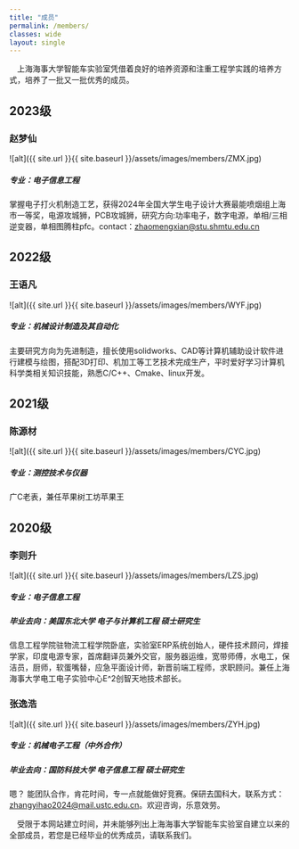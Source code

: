 ```yaml
---
title: "成员"
permalink: /members/
classes: wide
layout: single
---
```

&ensp;&ensp;上海海事大学智能车实验室凭借着良好的培养资源和注重工程学实践的培养方式，培养了一批又一批优秀的成员。<br>
## 2023级
### 赵梦仙
![alt]({{ site.url }}{{ site.baseurl }}/assets/images/members/ZMX.jpg)
##### 专业：电子信息工程
掌握电子打火机制造工艺，获得2024年全国大学生电子设计大赛最能喷烟组上海市一等奖，电源攻城狮，PCB攻城狮，研究方向:功率电子，数字电源，单相/三相逆变器，单相图腾柱pfc。contact：zhaomengxian@stu.shmtu.edu.cn
## 2022级
### 王语凡
![alt]({{ site.url }}{{ site.baseurl }}/assets/images/members/WYF.jpg)
##### 专业：机械设计制造及其自动化
主要研究方向为先进制造，擅长使用solidworks、CAD等计算机辅助设计软件进行建模与绘图，搭配3D打印、机加工等工艺技术完成生产，平时爱好学习计算机科学类相关知识技能，熟悉C/C++、Cmake、linux开发。
## 2021级
### 陈源材
![alt]({{ site.url }}{{ site.baseurl }}/assets/images/members/CYC.jpg)
##### 专业：测控技术与仪器
广C老表，兼任苹果树工坊苹果王
## 2020级
<!-- #### 阚一鸣
##### 专业：
##### 毕业去向： -->
### 李则升
![alt]({{ site.url }}{{ site.baseurl }}/assets/images/members/LZS.jpg)
##### 专业：电子信息工程
##### 毕业去向：美国东北大学 电子与计算机工程 硕士研究生
信息工程学院驻物流工程学院卧底，实验室ERP系统创始人，硬件技术顾问，焊接学家，印度电源专家，首席翻译员兼外交官，服务器运维，宽带师傅，水电工，保洁员，厨师，软蛋嘴替，应急平面设计师，新晋前端工程师，求职顾问。兼任上海海事大学电工电子实验中心E^2创智天地技术部长。

<!-- #### 李沛铭
##### 专业：
##### 毕业去向： -->
### 张逸浩
![alt]({{ site.url }}{{ site.baseurl }}/assets/images/members/ZYH.jpg)
##### 专业：机械电子工程（中外合作）
##### 毕业去向：国防科技大学 电子信息工程 硕士研究生
嗯？ 能团队合作，肯花时间，专一点就能做好竞赛。保研去国科大，联系方式：zhangyihao2024@mail.ustc.edu.cn。欢迎咨询，乐意效劳。

<!-- #### 孟凡丁
##### 专业：
##### 毕业去向： -->

&ensp;&ensp;受限于本网站建立时间，并未能够列出上海海事大学智能车实验室自建立以来的全部成员，若您是已经毕业的优秀成员，请联系我们。